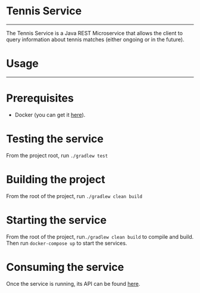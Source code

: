 # Tennis Service

<hr>

The Tennis Service is a Java REST Microservice that allows the client to query information about tennis matches
(either ongoing or in the future).

# Usage

<hr>

# Prerequisites

- Docker (you can get it [here](https://www.docker.com/products/docker-desktop)).

# Testing the service

From the project root, run ```./gradlew test```

# Building the project

From the root of the project, run ```./gradlew clean build```

# Starting the service

From the root of the project, run```./gradlew clean build``` to compile and build. Then run ```docker-compose up``` to
start the services.

# Consuming the service

Once the service is running, its API can be found [here](http://localhost:8080/swagger/). 

